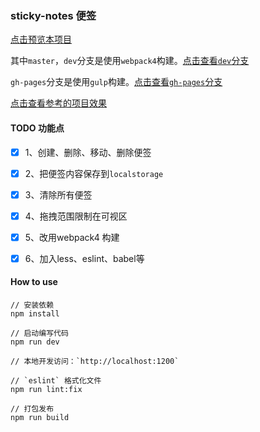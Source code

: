 ### sticky-notes 便签

[点击预览本项目](https://lxchuan12.github.io/sticky-notes/dist?_blank "点击预览本项目")

其中`master`，`dev`分支是使用`webpack4`构建。[点击查看`dev`分支](https://github.com/lxchuan12/sticky-notes/tree/dev "点击查看`dev`分支")

`gh-pages`分支是使用`gulp`构建。[点击查看`gh-pages`分支](https://github.com/lxchuan12/sticky-notes/tree/gh-pages "点击查看`gh-pages`分支")

[点击查看参考的项目效果](https://webkit.org/demos/sticky-notes?_blank "点击查看参考的项目效果")


#### TODO 功能点

- [x] 1、创建、删除、移动、删除便签

- [x] 2、把便签内容保存到`localstorage`

- [x] 3、清除所有便签

- [x] 4、拖拽范围限制在可视区

- [x] 5、改用webpack4 构建

- [x] 6、加入less、eslint、babel等

#### How to use
```
// 安装依赖
npm install

// 启动编写代码
npm run dev

// 本地开发访问：`http://localhost:1200`

// `eslint` 格式化文件
npm run lint:fix

// 打包发布
npm run build
```